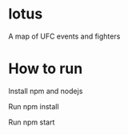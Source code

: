 # lotus
A map of UFC events and fighters

# How to run

Install npm and nodejs

Run npm install

Run npm start
